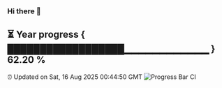 ### Hi there 👋
⏳ Year progress { ██████████████████▁▁▁▁▁▁▁▁▁▁▁▁ } 62.20 %
---
⏰ Updated on Sat, 16 Aug 2025 00:44:50 GMT
![Progress Bar CI](https://github.com/Moyi321/Moyi321/workflows/Progress%20Bar%20CI/badge.svg)
